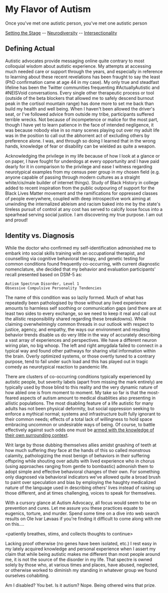
My Flavor of Autism
===================

Once you've met one autistic person, you've met one autistic person

[Setting the Stage](./introduction.md 'Previous')
-- [Neurodiversity](./README.md 'Main')
-- [Intersectionality](./intersectionality.md 'Next')


Defining Actual
---------------

Autistic advocates provide messaging online quite contrary to most colloquial
wisdom about autistic experience.  My attempts at accessing much needed care or
support through the years, and especially in reference to learning about these
recent revelations has been fraught to say the least (PhD confirmation came at
age 44 in my case).  My only true and steadfast lifeline has been the Twitter
communities frequenting #ActuallyAutistic and #NEISVoid conversations.  Every
single other therapeutic process or tool (outside of the beta blockers that
allowed me to safely descend burnout peak in the cortisol mountain range) has
done more to set me back than build my health and well being.  When I haven't
been allowed the driver's seat, or I've followed advice from outside my tribe,
participants suffered terrible wrecks.  Not because of incompetence or malice
for the most part, though I have yet to learn patience in the face of intended
negligence, it was because nobody else in so many scenes playing out over my
adult life was in the position to call out the abhorrent act of excluding others
by preference alone.  I was, and through so doing I learned that in the wrong
hands, knowledge of fear or disability can be wielded as quite a weapon.

Acknowledging the privilege in my life because of how I look at a glance or on
paper, I have fought for underdogs at every opportunity and I have paid dearly
for it in comparison to the privilege and ease I witness regarding neurotypical
examples from my census peer group in my chosen field (e.g. anyone capable of
passing through modern cultures as a straight white/cis/male builder of internet
things).  Study of Black History in college added to recent inspiration from the
public outpouring of support for the Black Lives Matter movement and the
ramifications for oppressed classes of people everywhere, coupled with deep
introspective work aiming at unwinding the internalized ableism and racism baked
into me by the state's tireless pursuit of control at any cost has served to
calcify loose focus into a spearhead serving social justice.  I am discovering
my true purpose.  I am out and proud!


Identity vs. Diagnosis
----------------------

While the doctor who confirmed my self-identification admonished me to embark
into social skills training with an occupational therapist, and counselling via
cognitive behavioral therapy, and genetic testing for common conditions found
frequently co-occurring, with current diagnostic nomenclature, she decided that
my behavior and evaluation participants' recall presented based on DSM-5 as:

	Autism Spectrum Disorder, Level 1
	Obsessive Compulsive Personality Tendencies

The name of this condition was so lazily formed.  Much of what has repeatedly
been pathologised by those without any lived experience amounts to harmless
self soothing or communication gaps (and there are at least two sides to every
exchange, so we need to keep it real and call out the allistic responsibility
shared regarding these breakdowns).  While claiming overwhelmingly common
threads in our outlook with respect to justice, agency, and empathy, the ways
our environment and resulting behavior trends disable us do very little in the
way of accurately describing a vast array of experiences and perspectives.  We
have a different neuron wiring plan, no big whoop.  The left and right amygdala
failed to connect in a typical way and found other pathways for sharing vital
information within the brain.  Overly optimized systems, or those overtly tuned
to a contrary purpose, tend to fail under such load and this has played out in
tragic comedy as neurotypical reaction to pandemic life.

There are clusters of co-occurring conditions typically experienced by autistic
people, but severity labels (apart from missing the mark entirely) are typically
used by those blind to this reality and the very dynamic nature of how abled one
is from moment to moment.  My take so far is that the most-feared aspects of
autism amount to medical disablities also presenting in allistic populations.
The most disabling feature of a life autistic for many adults has not been
physical deformity, but social oppression seeking to enforce a mythical normal;
systems and infrastructure built fully ignorant to their common needs; effects
of a total lack of willingness to hold space embracing uncommon or undesirable
ways of being.  Of course, to battle effectively against such odds one must be
[armed with the knowledge of their own surrounding context](./test.md).

Writ large by those dubbing themselves allies amidst gnashing of teeth at how
much suffering *they* face at the hands of this so called monstrous calamity,
pathologizing the most benign of behaviors in their suffering offspring while
shouting over adults with lived experience who in chorus (using approaches
ranging from gentle to bombastic) admonish them to adopt simple and effective
behavioral changes of their own.  For something only diagnosed via behavioral
indicators we've allowed quite a broad brush to paint over speculation and bias
by employing the haughty medicalized nature of the language used in describing
others' lives instead of raising up those different, and at times challenging,
voices to speak for themselves.

With a cursory glance at Autism Advocacy, all focus would seem to be on
prevention and cures.  Let me assure you these practices equate to eugenics,
torture, and murder.  Spend some time on a dive into web search results on Ole
Ivar Løvaas if you're finding it difficult to come along with me on this....

  <patiently breathes, stims, and collects thoughts to continue>

Lacking proof otherwise (no genes have been isolated, etc.) I rest easy in my
lately acquired knowledge and personal experience when I assert my claim that
while being autistic makes me different than most people around me, it is not
the source of the disorder in my life.  That spectre is owned solely by those
who, at various times and places, have abused, neglected, or otherwise worked
to diminish my standing in whatever group we found ourselves cohabiting.

Am I disabled?  You bet.  Is it autism?  Nope.  Being othered wins that prize.

